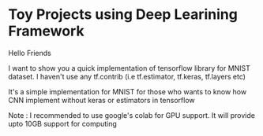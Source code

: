 # Toy Projects using Deep Learining Framework
Hello Friends

I want to show you a quick implementation of tensorflow library for MNIST dataset. I haven't use any tf.contrib (i.e tf.estimator, tf.keras, tf.layers etc)

It's a simple implementation for MNIST for those who wants to know how CNN implement without keras or estimators in tensorflow

Note : I recommended to use google's colab for GPU support. It will provide upto 10GB support for computing
